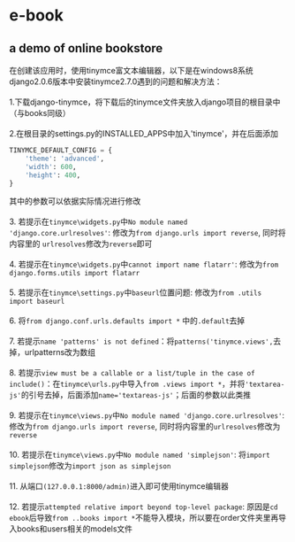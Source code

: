 # e-book
**a demo of online bookstore**
---------------------------------
在创建该应用时，使用tinymce富文本编辑器，以下是在windows8系统 django2.0.6版本中安装tinymce2.7.0遇到的问题和解决方法：
<br><br>
1.下载django-tinymce，将下载后的tinymce文件夹放入django项目的根目录中（与books同级）<br> <br>
2.在根目录的settings.py的INSTALLED_APPS中加入'tinymce'，并在后面添加
```python
TINYMCE_DEFAULT_CONFIG = {
    'theme': 'advanced',
    'width': 600,
    'height': 400,
}
```
其中的参数可以依据实际情况进行修改<br><br>
3. 若提示在`tinymce\widgets.py`中`No module named 'django.core.urlresolves'`: 修改为`from django.urls import reverse`, 同时将内容里的 `urlresolves`修改为`reverse`即可<br><br>
4. 若提示在`tinymce\widgets.py`中`cannot import name flatarr'`: 修改为`from django.forms.utils import flatarr`<br><br>
5. 若提示在`tinymce\settings.py`中`baseurl`位置问题: 修改为`from .utils import baseurl`<br><br>
6. 将`from django.conf.urls.defaults import *` 中的`.default`去掉<br><br>
7. 若提示`name 'patterns' is not defined`：将`patterns('tinymce.views',`去掉，urlpatterns改为数组<br><br>
8. 若提示`view must be a callable or a list/tuple in the case of include()`：在`tinymce\urls.py`中导入`from .views import *`，并将`'textarea-js'`的引号去掉，后面添加`name='textareas-js'`；后面的参数以此类推<br><br>
9. 若提示在`tinymce\views.py`中`No module named 'django.core.urlresolves'`: 修改为`from django.urls import reverse`, 同时将内容里的`urlresolves`修改为`reverse`<br><br>
10. 若提示在`tinymce\views.py`中`No module named 'simplejson'`: 将`import simplejson`修改为`import json as simplejson`<br><br>
11. 从端口`(127.0.0.1:8000/admin)`进入即可使用tinymce编辑器<br><br>
12. 若提示`attempted relative import beyond top-level package`: 原因是`cd ebook`后导致`from ..books import *`不能导入模块，所以要在order文件夹里再导入books和users相关的models文件
